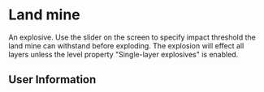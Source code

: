 # Land mine
An explosive. Use the slider on the screen to specify impact threshold the land mine can withstand before exploding. The explosion will effect all layers unless the level property "Single-layer explosives" is enabled.

## User Information